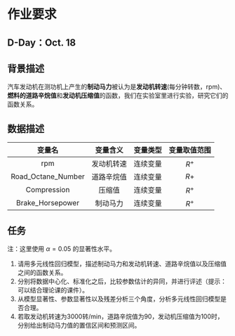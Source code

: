 # 作业要求

## D-Day：Oct. 18

## 背景描述

汽车发动机在测功机上产生的**制动马力**被认为是**发动机转速**(每分钟转数，rpm)、**燃料的道路辛烷值**和**发动机压缩值**的函数，我们在实验室里进行实验，研究它们的函数关系。

## 数据描述
| 变量名 | 变量含义 | 变量类型 | 变量取值范围 |
| :----------: | :--------: | :----------: | :----------: |
| rpm | 发动机转速 | 连续变量 | $R^+$ |
| Road_Octane_Number | 道路辛烷值 | 连续变量 | $R+$ |
| Compression | 压缩值 | 连续变量 | $R^+$ |
| Brake_Horsepower | 制动马力 | 连续变量 | $R^+$ |

## 任务 
注：这里使用 $\alpha=0.05$ 的显著性水平。

1. 请用多元线性回归模型，描述制动马力和发动机转速、道路辛烷值以及压缩值之间的函数关系。
2. 分别将数据中心化、标准化之后，比较参数估计的异同，并进行评述（提示：可以结合理论课的课件）。
3. 从模型显著性、参数显著性以及残差分析三个角度，分析多元线性回归模型是否合理。
4. 若取发动机转速为3000转/min，道路辛烷值为90，发动机压缩值为100时，分别给出制动马力值的置信区间和预测区间。
